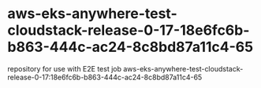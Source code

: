# aws-eks-anywhere-test-cloudstack-release-0-17-18e6fc6b-b863-444c-ac24-8c8bd87a11c4-65
repository for use with E2E test job aws-eks-anywhere-test-cloudstack-release-0-17:18e6fc6b-b863-444c-ac24-8c8bd87a11c4-65
